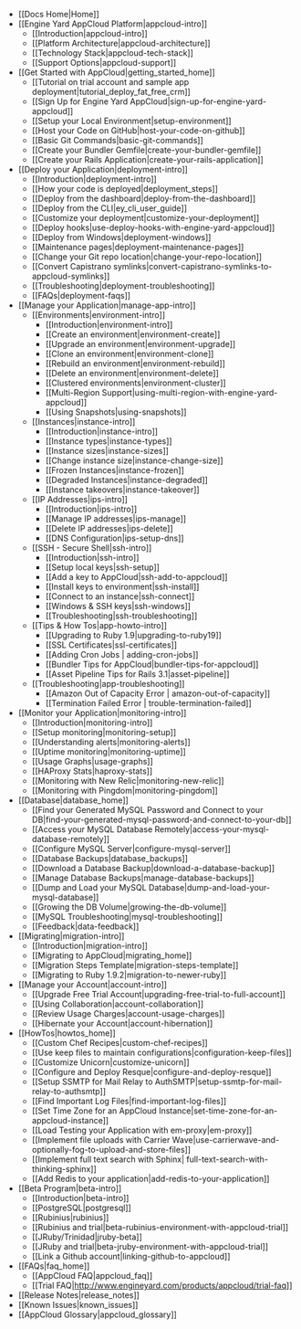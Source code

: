 * [[Docs Home|Home]]
* [[Engine Yard AppCloud Platform|appcloud-intro]]
  * [[Introduction|appcloud-intro]]
  * [[Platform Architecture|appcloud-architecture]]
  * [[Technology Stack|appcloud-tech-stack]]
  * [[Support Options|appcloud-support]]
* [[Get Started with AppCloud|getting_started_home]]
  * [[Tutorial on trial account and sample app deployment|tutorial_deploy_fat_free_crm]]
  * [[Sign Up for Engine Yard AppCloud|sign-up-for-engine-yard-appcloud]]
  * [[Setup your Local Environment|setup-environment]]
  * [[Host your Code on GitHub|host-your-code-on-github]]
  * [[Basic Git Commands|basic-git-commands]]
  * [[Create your Bundler Gemfile|create-your-bundler-gemfile]]
  * [[Create your Rails Application|create-your-rails-application]]
* [[Deploy your Application|deployment-intro]]
  * [[Introduction|deployment-intro]]
  * [[How your code is deployed|deployment_steps]]
  * [[Deploy from the dashboard|deploy-from-the-dashboard]]
  * [[Deploy from the CLI|ey_cli_user_guide]]
  * [[Customize your deployment|customize-your-deployment]]
  * [[Deploy hooks|use-deploy-hooks-with-engine-yard-appcloud]]
  * [[Deploy from Windows|deployment-windows]]
  * [[Maintenance pages|deployment-maintenance-pages]]
  * [[Change your Git repo location|change-your-repo-location]]
  * [[Convert Capistrano symlinks|convert-capistrano-symlinks-to-appcloud-symlinks]]
  * [[Troubleshooting|deployment-troubleshooting]]
  * [[FAQs|deployment-faqs]]
* [[Manage your Application|manage-app-intro]]
  * [[Environments|environment-intro]]
    * [[Introduction|environment-intro]]
    * [[Create an environment|environment-create]]
    * [[Upgrade an environment|environment-upgrade]]
    * [[Clone an environment|environment-clone]]
    * [[Rebuild an environment|environment-rebuild]]
    * [[Delete an environment|environment-delete]]
    * [[Clustered environments|environment-cluster]]
    * [[Multi-Region Support|using-multi-region-with-engine-yard-appcloud]]
    * [[Using Snapshots|using-snapshots]]
  * [[Instances|instance-intro]]
    * [[Introduction|instance-intro]]
    * [[Instance types|instance-types]]
    * [[Instance sizes|instance-sizes]]
    * [[Change instance size|instance-change-size]]
    * [[Frozen Instances|instance-frozen]]
    * [[Degraded Instances|instance-degraded]]
    * [[Instance takeovers|instance-takeover]]
  * [[IP Addresses|ips-intro]]  
    * [[Introduction|ips-intro]]
    * [[Manage IP addresses|ips-manage]]
    * [[Delete IP addresses|ips-delete]]
    * [[DNS Configuration|ips-setup-dns]]
  * [[SSH - Secure Shell|ssh-intro]]
    * [[Introduction|ssh-intro]]
    * [[Setup local keys|ssh-setup]]
    * [[Add a key to AppCloud|ssh-add-to-appcloud]]
    * [[Install keys to environment|ssh-install]]
    * [[Connect to an instance|ssh-connect]]
    * [[Windows & SSH keys|ssh-windows]]
    * [[Troubleshooting|ssh-troubleshooting]]
  * [[Tips & How Tos|app-howto-intro]]
    * [[Upgrading to Ruby 1.9|upgrading-to-ruby19]]
    * [[SSL Certificates|ssl-certificates]]
    * [[Adding Cron Jobs | adding-cron-jobs]]
    * [[Bundler Tips for AppCloud|bundler-tips-for-appcloud]]
    * [[Asset Pipeline Tips for Rails 3.1|asset-pipeline]]    
  * [[Troubleshooting|app-troubleshooting]]  
    * [[Amazon Out of Capacity Error | amazon-out-of-capacity]]  
    * [[Termination Failed Error | trouble-termination-failed]]  
* [[Monitor your Application|monitoring-intro]]
  * [[Introduction|monitoring-intro]]
  * [[Setup monitoring|monitoring-setup]]
  * [[Understanding alerts|monitoring-alerts]]
  * [[Uptime monitoring|monitoring-uptime]]
  * [[Usage Graphs|usage-graphs]]
  * [[HAProxy Stats|haproxy-stats]]    
  * [[Monitoring with New Relic|monitoring-new-relic]]
  * [[Monitoring with Pingdom|monitoring-pingdom]]
* [[Database|database_home]]
  * [[Find your Generated MySQL Password and Connect to your DB|find-your-generated-mysql-password-and-connect-to-your-db]]
  * [[Access your MySQL Database Remotely|access-your-mysql-database-remotely]]
  * [[Configure MySQL Server|configure-mysql-server]]
  * [[Database Backups|database_backups]]
  * [[Download a Database Backup|download-a-database-backup]]
  * [[Manage Database Backups|manage-database-backups]]
  * [[Dump and Load your MySQL Database|dump-and-load-your-mysql-database]]
  * [[Growing the DB Volume|growing-the-db-volume]]
  * [[MySQL Troubleshooting|mysql-troubleshooting]]
  * [[Feedback|data-feedback]]
* [[Migrating|migration-intro]]
  * [[Introduction|migration-intro]]
  * [[Migrating to AppCloud|migrating_home]]
  * [[Migration Steps Template|migration-steps-template]]
  * [[Migrating to Ruby 1.9.2|migration-to-newer-ruby]]
* [[Manage your Account|account-intro]]
  * [[Upgrade Free Trial Account|upgrading-free-trial-to-full-account]]
  * [[Using Collaboration|account-collaboration]]
  * [[Review Usage Charges|account-usage-charges]]  
  * [[Hibernate your Account|account-hibernation]]
* [[HowTos|howtos_home]]
  * [[Custom Chef Recipes|custom-chef-recipes]]
  * [[Use keep files to maintain configurations|configuration-keep-files]]
  * [[Customize Unicorn|customize-unicorn]]
  * [[Configure and Deploy Resque|configure-and-deploy-resque]]
  * [[Setup SSMTP for Mail Relay to AuthSMTP|setup-ssmtp-for-mail-relay-to-authsmtp]]
  * [[Find Important Log Files|find-important-log-files]]
  * [[Set Time Zone for an AppCloud Instance|set-time-zone-for-an-appcloud-instance]]
  * [[Load Testing your Application with em-proxy|em-proxy]] 
  * [[Implement file uploads with Carrier Wave|use-carrierwave-and-optionally-fog-to-upload-and-store-files]]
  * [[Implement full text search with Sphinx| full-text-search-with-thinking-sphinx]]
  * [[Add Redis to your application|add-redis-to-your-application]]
* [[Beta Program|beta-intro]]
  * [[Introduction|beta-intro]]
  * [[PostgreSQL|postgresql]]
  * [[Rubinius|rubinius]]
  * [[Rubinius and trial|beta-rubinius-environment-with-appcloud-trial]]
  * [[JRuby/Trinidad|jruby-beta]]
  * [[JRuby and trial|beta-jruby-environment-with-appcloud-trial]]  
  * [[Link a Github account|linking-github-to-appcloud]]
* [[FAQs|faq_home]]
  * [[AppCloud FAQ|appcloud_faq]]
  * [[Trial FAQ|http://www.engineyard.com/products/appcloud/trial-faq]]
* [[Release Notes|release_notes]]
* [[Known Issues|known_issues]]
* [[AppCloud Glossary|appcloud_glossary]]
